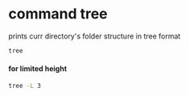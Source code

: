 # command tree

prints curr directory's folder structure in tree format 


```bash
tree
```

#### for limited height 

```bash
tree -L 3
```